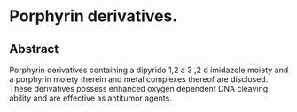 # Porphyrin derivatives.

## Abstract
Porphyrin derivatives containing a dipyrido 1,2 a 3 ,2 d imidazole moiety and a porphyrin moiety therein and metal complexes thereof are disclosed. These derivatives possess enhanced oxygen dependent DNA cleaving ability and are effective as antitumor agents.